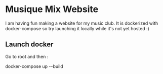 # Musique Mix Website

I am having fun making a website for my music club. It is dockerized with docker-compose so try launching it locally while it's not yet hosted :)

## Launch docker

Go to root and then :

docker-compose up --build
